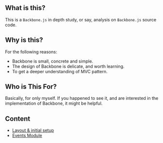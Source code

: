 ## What is this?
This is a `Backbone.js` in depth study, or say, analysis on `Backbone.js` source code.

## Why is this?
For the following reasons:

- Backbone is small, concrete and simple. 
- The design of Backbone is delicate, and worth learning.
- To get a deeper understanding of MVC pattern.

## Who is This For?
Basically, for only myself. If you happened to see it, and are interested in the implementation of Backbone, it might be helpful.

## Content
- [Layout & initial setup](layout.md)
- [Events Module](Events-Module.md)